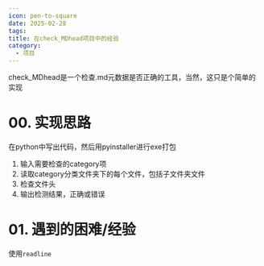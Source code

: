 ```yaml
---
icon: pen-to-square
date: 2025-02-28
tags: 
title: 在check_MDhead项目中的经验
category:
  - 项目
---
```

check_MDhead是一个检查.md元数据是否正确的工具，当然，这只是个简单的实现
# 00. 实现思路
在python中写出代码，然后用pyinstaller进行exe打包
1. 输入需要检查的category项
2. 读取category分类文件夹下的每个文件，包括子文件夹文件
3. 检查文件头
4. 输出检测结果，正确或错误

# 01. 遇到的困难/经验
使用`readline`
